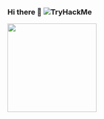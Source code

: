 ### Hi there 👋   ![TryHackMe](https://tryhackme-badges.s3.amazonaws.com/humzakt.png)


<img src="https://cdn.worldvectorlogo.com/logos/facebook-3-2.svg =100x100" width="200" height="200" />

<!--
**Humza-K-T/humza-k-t** is a ✨ _special_ ✨ repository because its `README.md` (this file) appears on your GitHub profile.

Here are some ideas to get you started:

- 🔭 I’m currently working on ...
- 🌱 I’m currently learning ...
- 👯 I’m looking to collaborate on ...
- 🤔 I’m looking for help with ...
- 💬 Ask me about ...
- 📫 How to reach me: ...
- 😄 Pronouns: ...
- ⚡ Fun fact: ...
-->
